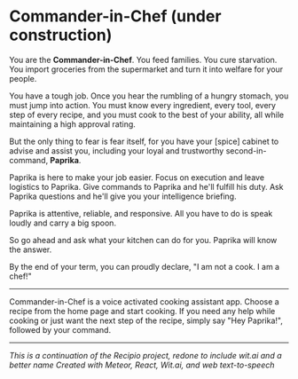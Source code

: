 # Commander-in-Chef (under construction)

You are the **Commander-in-Chef**. You feed families. You cure starvation. You import groceries from the supermarket and turn it into welfare for your people.

You have a tough job. Once you hear the rumbling of a hungry stomach, you must jump into action. You must know every ingredient, every tool, every step of every recipe, and you must cook to the best of your ability, all while maintaining a high approval rating.

But the only thing to fear is fear itself, for you have your [spice] cabinet to advise and assist you, including your loyal and trustworthy second-in-command, **Paprika**.

Paprika is here to make your job easier. Focus on execution and leave logistics to Paprika. Give commands to Paprika and he'll fulfill his duty. Ask Paprika questions and he'll give you your intelligence briefing.

Paprika is attentive, reliable, and responsive. All you have to do is speak loudly and carry a big spoon.

So go ahead and ask what your kitchen can do for you. Paprika will know the answer.

By the end of your term, you can proudly declare, "I am not a cook. I am a chef!"

---

Commander-in-Chef is a voice activated cooking assistant app. Choose a recipe from the home page and start cooking. If you need any help while cooking or just want the next step of the recipe, simply say "Hey Paprika!", followed by your command.

---

*This is a continuation of the Recipio project, redone to include wit.ai and a better name*
*Created with Meteor, React, Wit.ai, and web text-to-speech*
